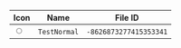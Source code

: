 | Icon | Name | File ID |
| ---  | ---  | ---     |
| ![](TestNormal.png) | `TestNormal` | `-8626873277415353341` |
